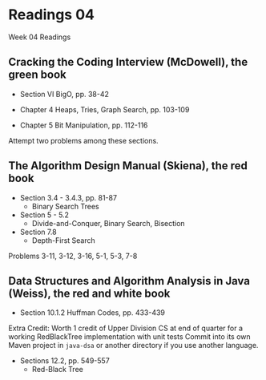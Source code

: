 # Readings 04

 Week 04 Readings

## Cracking the Coding Interview (McDowell), the green book

* Section VI BigO, pp. 38-42

* Chapter 4  Heaps, Tries, Graph Search, pp. 103-109
* Chapter 5  Bit Manipulation, pp. 112-116

Attempt two problems among these sections.

## The Algorithm Design Manual (Skiena), the red book

* Section 3.4 - 3.4.3, pp. 81-87
  * Binary Search Trees
* Section 5 - 5.2
  * Divide-and-Conquer, Binary Search, Bisection
* Section 7.8
  * Depth-First Search

Problems 3-11, 3-12, 3-16, 5-1, 5-3, 7-8

## Data Structures and Algorithm Analysis in Java (Weiss), the red and white book

* Section 10.1.2 Huffman Codes, pp. 433-439

Extra Credit: Worth 1 credit of Upper Division CS at end of quarter for a working RedBlackTree implementation with unit tests
Commit into its own Maven project in `java-dsa` or another directory if you use another language.

* Sections 12.2, pp. 549-557
  * Red-Black Tree 
